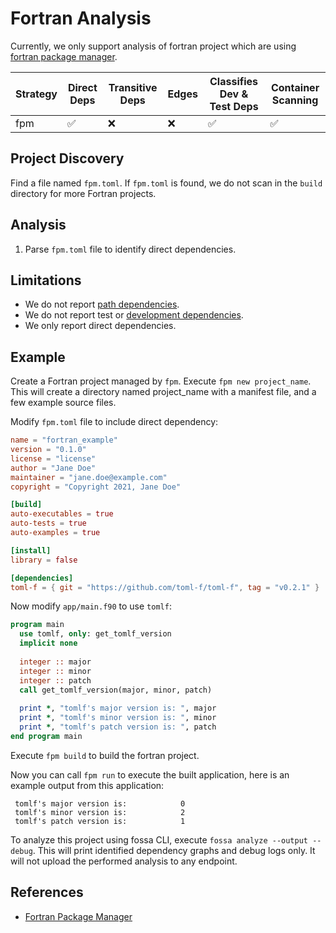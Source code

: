 # Fortran Analysis

Currently, we only support analysis of fortran project which are using [fortran package manager](https://github.com/fortran-lang/fpm).

| Strategy | Direct Deps        | Transitive Deps | Edges | Classifies Dev & Test Deps | Container Scanning |
| -------- | ------------------ | --------------- | ----- | -------------------------- | ------------------ |
| fpm      | :white_check_mark: | :x:             | :x:   | :white_check_mark:         | :white_check_mark: |

## Project Discovery

Find a file named `fpm.toml`. If `fpm.toml` is found, we do not scan in the `build` directory for more Fortran projects.

## Analysis

1. Parse `fpm.toml` file to identify direct dependencies.

## Limitations

- We do not report [path dependencies](https://github.com/fortran-lang/fpm/blob/main/manifest-reference.md#local-dependencies).
- We do not report test or [development dependencies](https://github.com/fortran-lang/fpm/blob/main/manifest-reference.md#development-dependencies).
- We only report direct dependencies.

## Example

Create a Fortran project managed by `fpm`. Execute `fpm new project_name`. This will create a directory named project_name with a manifest file, and a few example source files.

Modify `fpm.toml` file to include direct dependency:

```toml
name = "fortran_example"
version = "0.1.0"
license = "license"
author = "Jane Doe"
maintainer = "jane.doe@example.com"
copyright = "Copyright 2021, Jane Doe"

[build]
auto-executables = true
auto-tests = true
auto-examples = true

[install]
library = false

[dependencies]
toml-f = { git = "https://github.com/toml-f/toml-f", tag = "v0.2.1" }
```

Now modify `app/main.f90` to use `tomlf`:

```fortran
program main
  use tomlf, only: get_tomlf_version
  implicit none
  
  integer :: major
  integer :: minor
  integer :: patch
  call get_tomlf_version(major, minor, patch)
  
  print *, "tomlf's major version is: ", major
  print *, "tomlf's minor version is: ", minor
  print *, "tomlf's patch version is: ", patch
end program main
```

Execute `fpm build` to build the fortran project.

Now you can call `fpm run` to execute the built application, here is an example output from this application:
```
 tomlf's major version is:            0
 tomlf's minor version is:            2
 tomlf's patch version is:            1
```

To analyze this project using fossa CLI, execute `fossa analyze --output --debug`. This will print identified dependency graphs and debug logs only. It will not upload the performed analysis to any endpoint.

## References

- [Fortran Package Manager](https://github.com/fortran-lang/fpm)